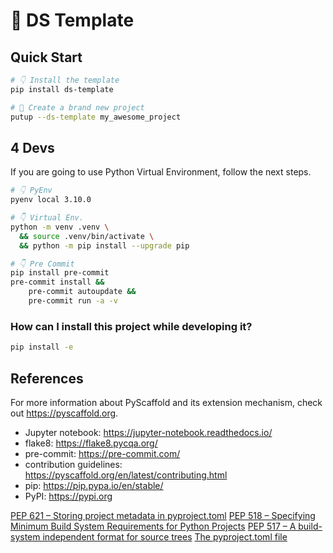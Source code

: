# 📑 DS Template

## Quick Start

```bash
# 👇 Install the template
pip install ds-template

# 🚀 Create a brand new project
putup --ds-template my_awesome_project
```

## 4 Devs

If you are going to use Python Virtual Environment, follow the next steps.

```bash
# 👇 PyEnv
pyenv local 3.10.0

# 👇 Virtual Env.
python -m venv .venv \
  && source .venv/bin/activate \
  && python -m pip install --upgrade pip

# 👇 Pre Commit
pip install pre-commit
pre-commit install &&
    pre-commit autoupdate &&
    pre-commit run -a -v
```

### How can I install this project while developing it?

```bash
pip install -e
```

## References

For more information about PyScaffold and its extension mechanism, check out https://pyscaffold.org.

- Jupyter notebook: https://jupyter-notebook.readthedocs.io/
- flake8: https://flake8.pycqa.org/
- pre-commit: https://pre-commit.com/
- contribution guidelines: https://pyscaffold.org/en/latest/contributing.html
- pip: https://pip.pypa.io/en/stable/
- PyPI: https://pypi.org

[PEP 621 – Storing project metadata in pyproject.toml](https://peps.python.org/pep-0621/)
[PEP 518 – Specifying Minimum Build System Requirements for Python Projects](https://peps.python.org/pep-0518/)
[PEP 517 – A build-system independent format for source trees](https://peps.python.org/pep-0517/)
[The pyproject.toml file](https://python-poetry.org/docs/pyproject/)

